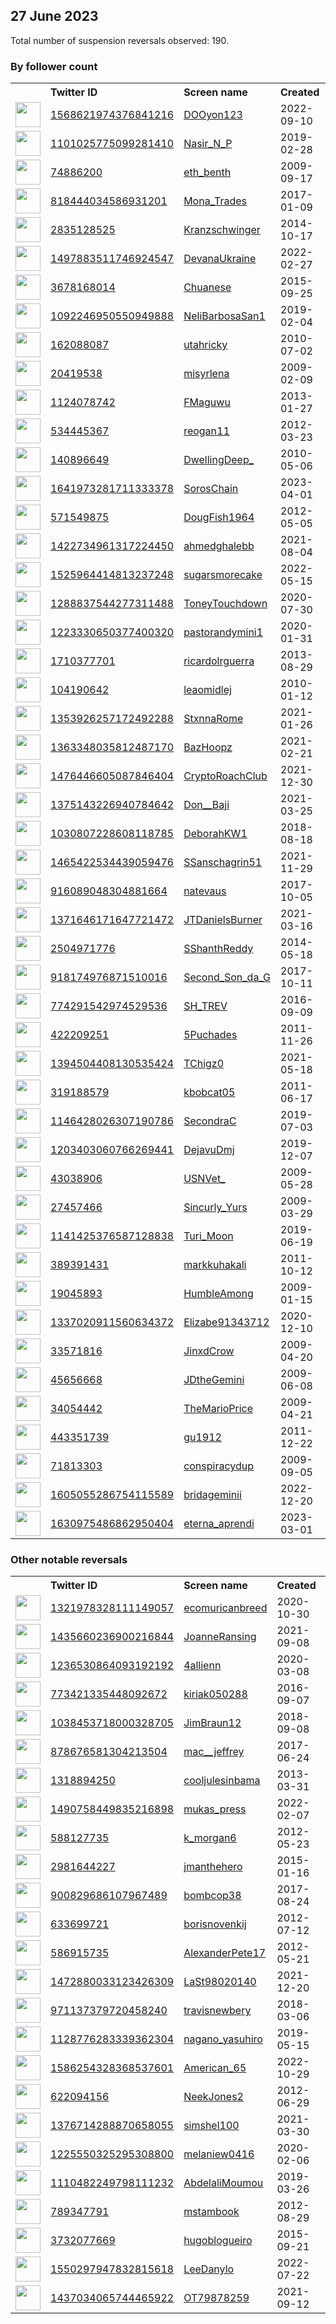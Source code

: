 
## 27 June 2023
Total number of suspension reversals observed: 190.

### By follower count
<table><tr><th></th><th align="left">Twitter ID</th><th align="left">Screen name</th>
<th align="left">Created</th><th align="left">Status</th><th align="left">Suspended</th><th align="left">Followers</th>
<tr><td><a href="https://pbs.twimg.com/profile_images/1633206951055360001/UuR9817-_normal.jpg"><img src="https://pbs.twimg.com/profile_images/1633206951055360001/UuR9817-_normal.jpg" width="40px" height="40px" align="center"/></a></td><td><a href="https://twitter.com/intent/user?user_id=1568621974376841216">1568621974376841216</a></td><td><a href="https://twitter.com/DOOyon123">DOOyon123</a></td><td>2022-09-10</td><td align="center"></td><td>2023-06-06</td><td>38304</td></tr>
<tr><td><a href="https://pbs.twimg.com/profile_images/1672690303780679685/odaVZ0i2_normal.jpg"><img src="https://pbs.twimg.com/profile_images/1672690303780679685/odaVZ0i2_normal.jpg" width="40px" height="40px" align="center"/></a></td><td><a href="https://twitter.com/intent/user?user_id=1101025775099281410">1101025775099281410</a></td><td><a href="https://twitter.com/Nasir_N_P">Nasir_N_P</a></td><td>2019-02-28</td><td align="center"></td><td>2023-03-29</td><td>21260</td></tr>
<tr><td><a href="https://abs.twimg.com/sticky/default_profile_images/default_profile_normal.png"><img src="https://abs.twimg.com/sticky/default_profile_images/default_profile_normal.png" width="40px" height="40px" align="center"/></a></td><td><a href="https://twitter.com/intent/user?user_id=74886200">74886200</a></td><td><a href="https://twitter.com/eth_benth">eth_benth</a></td><td>2009-09-17</td><td align="center"></td><td>2023-06-20</td><td>20129</td></tr>
<tr><td><a href="https://pbs.twimg.com/profile_images/1667003595022016512/OayVV8Sl_normal.jpg"><img src="https://pbs.twimg.com/profile_images/1667003595022016512/OayVV8Sl_normal.jpg" width="40px" height="40px" align="center"/></a></td><td><a href="https://twitter.com/intent/user?user_id=818444034586931201">818444034586931201</a></td><td><a href="https://twitter.com/Mona_Trades">Mona_Trades</a></td><td>2017-01-09</td><td align="center"></td><td>2023-06-16</td><td>20004</td></tr>
<tr><td><a href="https://pbs.twimg.com/profile_images/1609915712692174848/pKAAevyg_normal.jpg"><img src="https://pbs.twimg.com/profile_images/1609915712692174848/pKAAevyg_normal.jpg" width="40px" height="40px" align="center"/></a></td><td><a href="https://twitter.com/intent/user?user_id=2835128525">2835128525</a></td><td><a href="https://twitter.com/Kranzschwinger">Kranzschwinger</a></td><td>2014-10-17</td><td align="center"></td><td>2023-06-26</td><td>15586</td></tr>
<tr><td><a href="https://pbs.twimg.com/profile_images/1673776164110827521/kgGxVbzg_normal.jpg"><img src="https://pbs.twimg.com/profile_images/1673776164110827521/kgGxVbzg_normal.jpg" width="40px" height="40px" align="center"/></a></td><td><a href="https://twitter.com/intent/user?user_id=1497883511746924547">1497883511746924547</a></td><td><a href="https://twitter.com/DevanaUkraine">DevanaUkraine</a></td><td>2022-02-27</td><td align="center"></td><td>2023-06-26</td><td>10255</td></tr>
<tr><td><a href="https://pbs.twimg.com/profile_images/1446036696923983875/JnGP6AVA_normal.jpg"><img src="https://pbs.twimg.com/profile_images/1446036696923983875/JnGP6AVA_normal.jpg" width="40px" height="40px" align="center"/></a></td><td><a href="https://twitter.com/intent/user?user_id=3678168014">3678168014</a></td><td><a href="https://twitter.com/Chuanese">Chuanese</a></td><td>2015-09-25</td><td align="center"></td><td>2022-12-02</td><td>10005</td></tr>
<tr><td><a href="https://pbs.twimg.com/profile_images/1484367421691469833/x8x6H7on_normal.jpg"><img src="https://pbs.twimg.com/profile_images/1484367421691469833/x8x6H7on_normal.jpg" width="40px" height="40px" align="center"/></a></td><td><a href="https://twitter.com/intent/user?user_id=1092246950550949888">1092246950550949888</a></td><td><a href="https://twitter.com/NeliBarbosaSan1">NeliBarbosaSan1</a></td><td>2019-02-04</td><td align="center"></td><td>2023-06-10</td><td>9438</td></tr>
<tr><td><a href="https://pbs.twimg.com/profile_images/1479122939815489541/yOU80m86_normal.jpg"><img src="https://pbs.twimg.com/profile_images/1479122939815489541/yOU80m86_normal.jpg" width="40px" height="40px" align="center"/></a></td><td><a href="https://twitter.com/intent/user?user_id=162088087">162088087</a></td><td><a href="https://twitter.com/utahricky">utahricky</a></td><td>2010-07-02</td><td align="center"></td><td>2023-01-09</td><td>8712</td></tr>
<tr><td><a href="https://pbs.twimg.com/profile_images/1629183430628896768/XLoRkdSk_normal.jpg"><img src="https://pbs.twimg.com/profile_images/1629183430628896768/XLoRkdSk_normal.jpg" width="40px" height="40px" align="center"/></a></td><td><a href="https://twitter.com/intent/user?user_id=20419538">20419538</a></td><td><a href="https://twitter.com/misyrlena">misyrlena</a></td><td>2009-02-09</td><td align="center"></td><td>2023-05-24</td><td>8647</td></tr>
<tr><td><a href="https://pbs.twimg.com/profile_images/1375242230005436418/4ETezQte_normal.jpg"><img src="https://pbs.twimg.com/profile_images/1375242230005436418/4ETezQte_normal.jpg" width="40px" height="40px" align="center"/></a></td><td><a href="https://twitter.com/intent/user?user_id=1124078742">1124078742</a></td><td><a href="https://twitter.com/FMaguwu">FMaguwu</a></td><td>2013-01-27</td><td align="center"></td><td>2023-05-30</td><td>8108</td></tr>
<tr><td><a href="https://pbs.twimg.com/profile_images/1614022918337347586/-Lt6CcLP_normal.jpg"><img src="https://pbs.twimg.com/profile_images/1614022918337347586/-Lt6CcLP_normal.jpg" width="40px" height="40px" align="center"/></a></td><td><a href="https://twitter.com/intent/user?user_id=534445367">534445367</a></td><td><a href="https://twitter.com/reogan11">reogan11</a></td><td>2012-03-23</td><td align="center"></td><td>2023-06-22</td><td>7793</td></tr>
<tr><td><a href="https://pbs.twimg.com/profile_images/1609864260376752128/JMP82jBm_normal.jpg"><img src="https://pbs.twimg.com/profile_images/1609864260376752128/JMP82jBm_normal.jpg" width="40px" height="40px" align="center"/></a></td><td><a href="https://twitter.com/intent/user?user_id=140896649">140896649</a></td><td><a href="https://twitter.com/DwellingDeep_">DwellingDeep_</a></td><td>2010-05-06</td><td align="center"></td><td>2023-06-25</td><td>7732</td></tr>
<tr><td><a href="https://pbs.twimg.com/profile_images/1641975639358988289/jR6Gcn58_normal.jpg"><img src="https://pbs.twimg.com/profile_images/1641975639358988289/jR6Gcn58_normal.jpg" width="40px" height="40px" align="center"/></a></td><td><a href="https://twitter.com/intent/user?user_id=1641973281711333378">1641973281711333378</a></td><td><a href="https://twitter.com/SorosChain">SorosChain</a></td><td>2023-04-01</td><td align="center"></td><td>2023-06-22</td><td>7341</td></tr>
<tr><td><a href="https://pbs.twimg.com/profile_images/1640532356388757506/E12Leq3J_normal.jpg"><img src="https://pbs.twimg.com/profile_images/1640532356388757506/E12Leq3J_normal.jpg" width="40px" height="40px" align="center"/></a></td><td><a href="https://twitter.com/intent/user?user_id=571549875">571549875</a></td><td><a href="https://twitter.com/DougFish1964">DougFish1964</a></td><td>2012-05-05</td><td align="center"></td><td></td><td>6881</td></tr>
<tr><td><a href="https://pbs.twimg.com/profile_images/1616543254144602122/W_X46g_i_normal.jpg"><img src="https://pbs.twimg.com/profile_images/1616543254144602122/W_X46g_i_normal.jpg" width="40px" height="40px" align="center"/></a></td><td><a href="https://twitter.com/intent/user?user_id=1422734961317224450">1422734961317224450</a></td><td><a href="https://twitter.com/ahmedghalebb">ahmedghalebb</a></td><td>2021-08-04</td><td align="center"></td><td>2023-06-27</td><td>6709</td></tr>
<tr><td><a href="https://pbs.twimg.com/profile_images/1672098136980848640/2mfalk6i_normal.jpg"><img src="https://pbs.twimg.com/profile_images/1672098136980848640/2mfalk6i_normal.jpg" width="40px" height="40px" align="center"/></a></td><td><a href="https://twitter.com/intent/user?user_id=1525964414813237248">1525964414813237248</a></td><td><a href="https://twitter.com/sugarsmorecake">sugarsmorecake</a></td><td>2022-05-15</td><td align="center"></td><td>2022-09-24</td><td>5300</td></tr>
<tr><td><a href="https://pbs.twimg.com/profile_images/1673356562847375368/1YyhoFGr_normal.jpg"><img src="https://pbs.twimg.com/profile_images/1673356562847375368/1YyhoFGr_normal.jpg" width="40px" height="40px" align="center"/></a></td><td><a href="https://twitter.com/intent/user?user_id=1288837544277311488">1288837544277311488</a></td><td><a href="https://twitter.com/ToneyTouchdown">ToneyTouchdown</a></td><td>2020-07-30</td><td align="center"></td><td>2023-06-04</td><td>3885</td></tr>
<tr><td><a href="https://pbs.twimg.com/profile_images/1472243699723685900/7hnj4OPt_normal.jpg"><img src="https://pbs.twimg.com/profile_images/1472243699723685900/7hnj4OPt_normal.jpg" width="40px" height="40px" align="center"/></a></td><td><a href="https://twitter.com/intent/user?user_id=1223330650377400320">1223330650377400320</a></td><td><a href="https://twitter.com/pastorandymini1">pastorandymini1</a></td><td>2020-01-31</td><td align="center"></td><td>2023-03-04</td><td>3528</td></tr>
<tr><td><a href="https://pbs.twimg.com/profile_images/1351333446275231746/ByA20YNS_normal.jpg"><img src="https://pbs.twimg.com/profile_images/1351333446275231746/ByA20YNS_normal.jpg" width="40px" height="40px" align="center"/></a></td><td><a href="https://twitter.com/intent/user?user_id=1710377701">1710377701</a></td><td><a href="https://twitter.com/ricardolrguerra">ricardolrguerra</a></td><td>2013-08-29</td><td align="center"></td><td>2022-10-15</td><td>3298</td></tr>
<tr><td><a href="https://pbs.twimg.com/profile_images/1160753990184947712/Ed3OxK8M_normal.jpg"><img src="https://pbs.twimg.com/profile_images/1160753990184947712/Ed3OxK8M_normal.jpg" width="40px" height="40px" align="center"/></a></td><td><a href="https://twitter.com/intent/user?user_id=104190642">104190642</a></td><td><a href="https://twitter.com/leaomidlej">leaomidlej</a></td><td>2010-01-12</td><td align="center"></td><td>2022-10-28</td><td>3030</td></tr>
<tr><td><a href="https://pbs.twimg.com/profile_images/1672600144875778049/fsKMtb9E_normal.jpg"><img src="https://pbs.twimg.com/profile_images/1672600144875778049/fsKMtb9E_normal.jpg" width="40px" height="40px" align="center"/></a></td><td><a href="https://twitter.com/intent/user?user_id=1353926257172492288">1353926257172492288</a></td><td><a href="https://twitter.com/StxnnaRome">StxnnaRome</a></td><td>2021-01-26</td><td align="center"></td><td></td><td>2482</td></tr>
<tr><td><a href="https://pbs.twimg.com/profile_images/1656166338971181056/VvKVQIT5_normal.jpg"><img src="https://pbs.twimg.com/profile_images/1656166338971181056/VvKVQIT5_normal.jpg" width="40px" height="40px" align="center"/></a></td><td><a href="https://twitter.com/intent/user?user_id=1363348035812487170">1363348035812487170</a></td><td><a href="https://twitter.com/BazHoopz">BazHoopz</a></td><td>2021-02-21</td><td align="center"></td><td></td><td>2329</td></tr>
<tr><td><a href="https://pbs.twimg.com/profile_images/1619044915710771217/wr2A290C_normal.jpg"><img src="https://pbs.twimg.com/profile_images/1619044915710771217/wr2A290C_normal.jpg" width="40px" height="40px" align="center"/></a></td><td><a href="https://twitter.com/intent/user?user_id=1476446605087846404">1476446605087846404</a></td><td><a href="https://twitter.com/CryptoRoachClub">CryptoRoachClub</a></td><td>2021-12-30</td><td align="center"></td><td>2023-06-01</td><td>2322</td></tr>
<tr><td><a href="https://pbs.twimg.com/profile_images/1671961963805417480/17cz_COt_normal.jpg"><img src="https://pbs.twimg.com/profile_images/1671961963805417480/17cz_COt_normal.jpg" width="40px" height="40px" align="center"/></a></td><td><a href="https://twitter.com/intent/user?user_id=1375143226940784642">1375143226940784642</a></td><td><a href="https://twitter.com/Don__Baji">Don__Baji</a></td><td>2021-03-25</td><td align="center">🔒</td><td></td><td>2113</td></tr>
<tr><td><a href="https://pbs.twimg.com/profile_images/1249288921709719552/lNhB1otM_normal.jpg"><img src="https://pbs.twimg.com/profile_images/1249288921709719552/lNhB1otM_normal.jpg" width="40px" height="40px" align="center"/></a></td><td><a href="https://twitter.com/intent/user?user_id=1030807228608118785">1030807228608118785</a></td><td><a href="https://twitter.com/DeborahKW1">DeborahKW1</a></td><td>2018-08-18</td><td align="center"></td><td></td><td>1959</td></tr>
<tr><td><a href="https://abs.twimg.com/sticky/default_profile_images/default_profile_normal.png"><img src="https://abs.twimg.com/sticky/default_profile_images/default_profile_normal.png" width="40px" height="40px" align="center"/></a></td><td><a href="https://twitter.com/intent/user?user_id=1465422534439059476">1465422534439059476</a></td><td><a href="https://twitter.com/SSanschagrin51">SSanschagrin51</a></td><td>2021-11-29</td><td align="center"></td><td>2022-08-07</td><td>1907</td></tr>
<tr><td><a href="https://pbs.twimg.com/profile_images/1168546081136873472/Sal3lnd2_normal.jpg"><img src="https://pbs.twimg.com/profile_images/1168546081136873472/Sal3lnd2_normal.jpg" width="40px" height="40px" align="center"/></a></td><td><a href="https://twitter.com/intent/user?user_id=916089048304881664">916089048304881664</a></td><td><a href="https://twitter.com/natevaus">natevaus</a></td><td>2017-10-05</td><td align="center"></td><td></td><td>1814</td></tr>
<tr><td><a href="https://pbs.twimg.com/profile_images/1430372660983353344/7nG7Mo_r_normal.jpg"><img src="https://pbs.twimg.com/profile_images/1430372660983353344/7nG7Mo_r_normal.jpg" width="40px" height="40px" align="center"/></a></td><td><a href="https://twitter.com/intent/user?user_id=1371646171647721472">1371646171647721472</a></td><td><a href="https://twitter.com/JTDanielsBurner">JTDanielsBurner</a></td><td>2021-03-16</td><td align="center"></td><td></td><td>1700</td></tr>
<tr><td><a href="https://pbs.twimg.com/profile_images/1669375247760629760/uTY_fBo-_normal.jpg"><img src="https://pbs.twimg.com/profile_images/1669375247760629760/uTY_fBo-_normal.jpg" width="40px" height="40px" align="center"/></a></td><td><a href="https://twitter.com/intent/user?user_id=2504971776">2504971776</a></td><td><a href="https://twitter.com/SShanthReddy">SShanthReddy</a></td><td>2014-05-18</td><td align="center"></td><td>2023-06-16</td><td>1690</td></tr>
<tr><td><a href="https://pbs.twimg.com/profile_images/1262099113371459585/9EwIRFDR_normal.jpg"><img src="https://pbs.twimg.com/profile_images/1262099113371459585/9EwIRFDR_normal.jpg" width="40px" height="40px" align="center"/></a></td><td><a href="https://twitter.com/intent/user?user_id=918174976871510016">918174976871510016</a></td><td><a href="https://twitter.com/Second_Son_da_G">Second_Son_da_G</a></td><td>2017-10-11</td><td align="center"></td><td></td><td>1689</td></tr>
<tr><td><a href="https://pbs.twimg.com/profile_images/1673301287163576324/PXfjBSpi_normal.jpg"><img src="https://pbs.twimg.com/profile_images/1673301287163576324/PXfjBSpi_normal.jpg" width="40px" height="40px" align="center"/></a></td><td><a href="https://twitter.com/intent/user?user_id=774291542974529536">774291542974529536</a></td><td><a href="https://twitter.com/SH_TREV">SH_TREV</a></td><td>2016-09-09</td><td align="center"></td><td>2023-03-17</td><td>1554</td></tr>
<tr><td><a href="https://pbs.twimg.com/profile_images/1332188294575222784/0aq5QtmF_normal.jpg"><img src="https://pbs.twimg.com/profile_images/1332188294575222784/0aq5QtmF_normal.jpg" width="40px" height="40px" align="center"/></a></td><td><a href="https://twitter.com/intent/user?user_id=422209251">422209251</a></td><td><a href="https://twitter.com/5Puchades">5Puchades</a></td><td>2011-11-26</td><td align="center"></td><td></td><td>1460</td></tr>
<tr><td><a href="https://pbs.twimg.com/profile_images/1643246197455372291/jqC0xNAK_normal.jpg"><img src="https://pbs.twimg.com/profile_images/1643246197455372291/jqC0xNAK_normal.jpg" width="40px" height="40px" align="center"/></a></td><td><a href="https://twitter.com/intent/user?user_id=1394504408130535424">1394504408130535424</a></td><td><a href="https://twitter.com/TChigz0">TChigz0</a></td><td>2021-05-18</td><td align="center"></td><td>2023-05-26</td><td>1375</td></tr>
<tr><td><a href="https://pbs.twimg.com/profile_images/1595116961335214080/JVBOjSlU_normal.jpg"><img src="https://pbs.twimg.com/profile_images/1595116961335214080/JVBOjSlU_normal.jpg" width="40px" height="40px" align="center"/></a></td><td><a href="https://twitter.com/intent/user?user_id=319188579">319188579</a></td><td><a href="https://twitter.com/kbobcat05">kbobcat05</a></td><td>2011-06-17</td><td align="center"></td><td>2023-05-30</td><td>1143</td></tr>
<tr><td><a href="https://pbs.twimg.com/profile_images/1599795793652858882/Rhoc1lm__normal.jpg"><img src="https://pbs.twimg.com/profile_images/1599795793652858882/Rhoc1lm__normal.jpg" width="40px" height="40px" align="center"/></a></td><td><a href="https://twitter.com/intent/user?user_id=1146428026307190786">1146428026307190786</a></td><td><a href="https://twitter.com/SecondraC">SecondraC</a></td><td>2019-07-03</td><td align="center"></td><td>2023-03-31</td><td>1021</td></tr>
<tr><td><a href="https://pbs.twimg.com/profile_images/1655620842040991744/whMGJ_SJ_normal.jpg"><img src="https://pbs.twimg.com/profile_images/1655620842040991744/whMGJ_SJ_normal.jpg" width="40px" height="40px" align="center"/></a></td><td><a href="https://twitter.com/intent/user?user_id=1203403060766269441">1203403060766269441</a></td><td><a href="https://twitter.com/DejavuDmj">DejavuDmj</a></td><td>2019-12-07</td><td align="center"></td><td>2023-03-17</td><td>1008</td></tr>
<tr><td><a href="https://pbs.twimg.com/profile_images/1641494584994803726/WDTSc6DW_normal.jpg"><img src="https://pbs.twimg.com/profile_images/1641494584994803726/WDTSc6DW_normal.jpg" width="40px" height="40px" align="center"/></a></td><td><a href="https://twitter.com/intent/user?user_id=43038906">43038906</a></td><td><a href="https://twitter.com/USNVet_">USNVet_</a></td><td>2009-05-28</td><td align="center"></td><td>2023-06-23</td><td>989</td></tr>
<tr><td><a href="https://pbs.twimg.com/profile_images/1641905548961669128/hIt635S4_normal.jpg"><img src="https://pbs.twimg.com/profile_images/1641905548961669128/hIt635S4_normal.jpg" width="40px" height="40px" align="center"/></a></td><td><a href="https://twitter.com/intent/user?user_id=27457466">27457466</a></td><td><a href="https://twitter.com/Sincurly_Yurs">Sincurly_Yurs</a></td><td>2009-03-29</td><td align="center"></td><td></td><td>983</td></tr>
<tr><td><a href="https://pbs.twimg.com/profile_images/1673784040653221888/oBBTmXtc_normal.jpg"><img src="https://pbs.twimg.com/profile_images/1673784040653221888/oBBTmXtc_normal.jpg" width="40px" height="40px" align="center"/></a></td><td><a href="https://twitter.com/intent/user?user_id=1141425376587128838">1141425376587128838</a></td><td><a href="https://twitter.com/Turi_Moon">Turi_Moon</a></td><td>2019-06-19</td><td align="center"></td><td>2023-01-19</td><td>931</td></tr>
<tr><td><a href="https://pbs.twimg.com/profile_images/378800000661880235/5cfc598a4915631846a835939873728f_normal.png"><img src="https://pbs.twimg.com/profile_images/378800000661880235/5cfc598a4915631846a835939873728f_normal.png" width="40px" height="40px" align="center"/></a></td><td><a href="https://twitter.com/intent/user?user_id=389391431">389391431</a></td><td><a href="https://twitter.com/markkuhakali">markkuhakali</a></td><td>2011-10-12</td><td align="center"></td><td>2023-06-19</td><td>877</td></tr>
<tr><td><a href="https://pbs.twimg.com/profile_images/1055675681756078080/hNKzGU1M_normal.jpg"><img src="https://pbs.twimg.com/profile_images/1055675681756078080/hNKzGU1M_normal.jpg" width="40px" height="40px" align="center"/></a></td><td><a href="https://twitter.com/intent/user?user_id=19045893">19045893</a></td><td><a href="https://twitter.com/HumbleAmong">HumbleAmong</a></td><td>2009-01-15</td><td align="center"></td><td>2023-06-25</td><td>860</td></tr>
<tr><td><a href="https://pbs.twimg.com/profile_images/1565060589487099904/JTxf6HAP_normal.jpg"><img src="https://pbs.twimg.com/profile_images/1565060589487099904/JTxf6HAP_normal.jpg" width="40px" height="40px" align="center"/></a></td><td><a href="https://twitter.com/intent/user?user_id=1337020911560634372">1337020911560634372</a></td><td><a href="https://twitter.com/Elizabe91343712">Elizabe91343712</a></td><td>2020-12-10</td><td align="center"></td><td>2023-02-19</td><td>790</td></tr>
<tr><td><a href="https://pbs.twimg.com/profile_images/1659769153488650240/11KpQGMl_normal.jpg"><img src="https://pbs.twimg.com/profile_images/1659769153488650240/11KpQGMl_normal.jpg" width="40px" height="40px" align="center"/></a></td><td><a href="https://twitter.com/intent/user?user_id=33571816">33571816</a></td><td><a href="https://twitter.com/JinxdCrow">JinxdCrow</a></td><td>2009-04-20</td><td align="center"></td><td>2023-05-28</td><td>778</td></tr>
<tr><td><a href="https://pbs.twimg.com/profile_images/1671866237465272324/UuEPfg1E_normal.jpg"><img src="https://pbs.twimg.com/profile_images/1671866237465272324/UuEPfg1E_normal.jpg" width="40px" height="40px" align="center"/></a></td><td><a href="https://twitter.com/intent/user?user_id=45656668">45656668</a></td><td><a href="https://twitter.com/JDtheGemini">JDtheGemini</a></td><td>2009-06-08</td><td align="center"></td><td>2022-11-09</td><td>748</td></tr>
<tr><td><a href="https://pbs.twimg.com/profile_images/1066610656382615552/NJ9ipS59_normal.jpg"><img src="https://pbs.twimg.com/profile_images/1066610656382615552/NJ9ipS59_normal.jpg" width="40px" height="40px" align="center"/></a></td><td><a href="https://twitter.com/intent/user?user_id=34054442">34054442</a></td><td><a href="https://twitter.com/TheMarioPrice">TheMarioPrice</a></td><td>2009-04-21</td><td align="center"></td><td></td><td>740</td></tr>
<tr><td><a href="https://pbs.twimg.com/profile_images/463607543873273856/cLF0uoYQ_normal.jpeg"><img src="https://pbs.twimg.com/profile_images/463607543873273856/cLF0uoYQ_normal.jpeg" width="40px" height="40px" align="center"/></a></td><td><a href="https://twitter.com/intent/user?user_id=443351739">443351739</a></td><td><a href="https://twitter.com/gu1912">gu1912</a></td><td>2011-12-22</td><td align="center"></td><td>2022-05-19</td><td>731</td></tr>
<tr><td><a href="https://pbs.twimg.com/profile_images/822986338223865856/SClacqjn_normal.jpg"><img src="https://pbs.twimg.com/profile_images/822986338223865856/SClacqjn_normal.jpg" width="40px" height="40px" align="center"/></a></td><td><a href="https://twitter.com/intent/user?user_id=71813303">71813303</a></td><td><a href="https://twitter.com/conspiracydup">conspiracydup</a></td><td>2009-09-05</td><td align="center"></td><td>2023-06-19</td><td>649</td></tr>
<tr><td><a href="https://pbs.twimg.com/profile_images/1636383785720881155/x0MTxBit_normal.jpg"><img src="https://pbs.twimg.com/profile_images/1636383785720881155/x0MTxBit_normal.jpg" width="40px" height="40px" align="center"/></a></td><td><a href="https://twitter.com/intent/user?user_id=1605055286754115589">1605055286754115589</a></td><td><a href="https://twitter.com/bridageminii">bridageminii</a></td><td>2022-12-20</td><td align="center"></td><td>2023-06-10</td><td>642</td></tr>
<tr><td><a href="https://pbs.twimg.com/profile_images/1633511288390262784/s_Ken4od_normal.jpg"><img src="https://pbs.twimg.com/profile_images/1633511288390262784/s_Ken4od_normal.jpg" width="40px" height="40px" align="center"/></a></td><td><a href="https://twitter.com/intent/user?user_id=1630975486862950404">1630975486862950404</a></td><td><a href="https://twitter.com/eterna_aprendi">eterna_aprendi</a></td><td>2023-03-01</td><td align="center"></td><td>2023-06-26</td><td>593</td></tr>
</table>

### Other notable reversals
<table><tr><th></th><th align="left">Twitter ID</th><th align="left">Screen name</th>
<th align="left">Created</th><th align="left">Status</th><th align="left">Suspended</th><th align="left">Followers</th>
<tr><td><a href="https://pbs.twimg.com/profile_images/1671707756729081857/DN9VcDno_normal.jpg"><img src="https://pbs.twimg.com/profile_images/1671707756729081857/DN9VcDno_normal.jpg" width="40px" height="40px" align="center"/></a></td><td><a href="https://twitter.com/intent/user?user_id=1321978328111149057">1321978328111149057</a></td><td><a href="https://twitter.com/ecomuricanbreed">ecomuricanbreed</a></td><td>2020-10-30</td><td align="center"></td><td>2023-06-23</td><td>104</td></tr>
<tr><td><a href="https://pbs.twimg.com/profile_images/1539748558278107136/oCi_doL2_normal.jpg"><img src="https://pbs.twimg.com/profile_images/1539748558278107136/oCi_doL2_normal.jpg" width="40px" height="40px" align="center"/></a></td><td><a href="https://twitter.com/intent/user?user_id=1435660236900216844">1435660236900216844</a></td><td><a href="https://twitter.com/JoanneRansing">JoanneRansing</a></td><td>2021-09-08</td><td align="center"></td><td>2022-12-28</td><td>347</td></tr>
<tr><td><a href="https://pbs.twimg.com/profile_images/1604998352864935936/ajqMdmvi_normal.jpg"><img src="https://pbs.twimg.com/profile_images/1604998352864935936/ajqMdmvi_normal.jpg" width="40px" height="40px" align="center"/></a></td><td><a href="https://twitter.com/intent/user?user_id=1236530864093192192">1236530864093192192</a></td><td><a href="https://twitter.com/4allienn">4allienn</a></td><td>2020-03-08</td><td align="center"></td><td>2023-06-26</td><td>125</td></tr>
<tr><td><a href="https://pbs.twimg.com/profile_images/1574426717745291265/jjXfA-tH_normal.jpg"><img src="https://pbs.twimg.com/profile_images/1574426717745291265/jjXfA-tH_normal.jpg" width="40px" height="40px" align="center"/></a></td><td><a href="https://twitter.com/intent/user?user_id=773421335448092672">773421335448092672</a></td><td><a href="https://twitter.com/kiriak050288">kiriak050288</a></td><td>2016-09-07</td><td align="center"></td><td>2022-11-21</td><td>254</td></tr>
<tr><td><a href="https://pbs.twimg.com/profile_images/1038454544332550144/XPbrDQ-l_normal.jpg"><img src="https://pbs.twimg.com/profile_images/1038454544332550144/XPbrDQ-l_normal.jpg" width="40px" height="40px" align="center"/></a></td><td><a href="https://twitter.com/intent/user?user_id=1038453718000328705">1038453718000328705</a></td><td><a href="https://twitter.com/JimBraun12">JimBraun12</a></td><td>2018-09-08</td><td align="center"></td><td>2023-01-04</td><td>53</td></tr>
<tr><td><a href="https://pbs.twimg.com/profile_images/1665224826804490241/2IC3ixb8_normal.jpg"><img src="https://pbs.twimg.com/profile_images/1665224826804490241/2IC3ixb8_normal.jpg" width="40px" height="40px" align="center"/></a></td><td><a href="https://twitter.com/intent/user?user_id=878676581304213504">878676581304213504</a></td><td><a href="https://twitter.com/mac__jeffrey">mac__jeffrey</a></td><td>2017-06-24</td><td align="center"></td><td>2023-05-23</td><td>95</td></tr>
<tr><td><a href="https://pbs.twimg.com/profile_images/1035080794304401408/vCYf5QhJ_normal.jpg"><img src="https://pbs.twimg.com/profile_images/1035080794304401408/vCYf5QhJ_normal.jpg" width="40px" height="40px" align="center"/></a></td><td><a href="https://twitter.com/intent/user?user_id=1318894250">1318894250</a></td><td><a href="https://twitter.com/cooljulesinbama">cooljulesinbama</a></td><td>2013-03-31</td><td align="center"></td><td>2023-06-04</td><td>122</td></tr>
<tr><td><a href="https://pbs.twimg.com/profile_images/1636577625312227330/dd0K4ALN_normal.jpg"><img src="https://pbs.twimg.com/profile_images/1636577625312227330/dd0K4ALN_normal.jpg" width="40px" height="40px" align="center"/></a></td><td><a href="https://twitter.com/intent/user?user_id=1490758449835216898">1490758449835216898</a></td><td><a href="https://twitter.com/mukas_press">mukas_press</a></td><td>2022-02-07</td><td align="center"></td><td>2023-03-14</td><td>437</td></tr>
<tr><td><a href="https://pbs.twimg.com/profile_images/661469053458845696/NeqaHc0v_normal.jpg"><img src="https://pbs.twimg.com/profile_images/661469053458845696/NeqaHc0v_normal.jpg" width="40px" height="40px" align="center"/></a></td><td><a href="https://twitter.com/intent/user?user_id=588127735">588127735</a></td><td><a href="https://twitter.com/k_morgan6">k_morgan6</a></td><td>2012-05-23</td><td align="center"></td><td>2023-05-28</td><td>69</td></tr>
<tr><td><a href="https://pbs.twimg.com/profile_images/1594390516388569093/U7Ong7Gu_normal.jpg"><img src="https://pbs.twimg.com/profile_images/1594390516388569093/U7Ong7Gu_normal.jpg" width="40px" height="40px" align="center"/></a></td><td><a href="https://twitter.com/intent/user?user_id=2981644227">2981644227</a></td><td><a href="https://twitter.com/jmanthehero">jmanthehero</a></td><td>2015-01-16</td><td align="center"></td><td>2023-01-13</td><td>52</td></tr>
<tr><td><a href="https://pbs.twimg.com/profile_images/907467565240279041/4EYMS4op_normal.jpg"><img src="https://pbs.twimg.com/profile_images/907467565240279041/4EYMS4op_normal.jpg" width="40px" height="40px" align="center"/></a></td><td><a href="https://twitter.com/intent/user?user_id=900829686107967489">900829686107967489</a></td><td><a href="https://twitter.com/bombcop38">bombcop38</a></td><td>2017-08-24</td><td align="center"></td><td>2023-05-27</td><td>71</td></tr>
<tr><td><a href="https://pbs.twimg.com/profile_images/843365244835713025/4v0DoRVP_normal.jpg"><img src="https://pbs.twimg.com/profile_images/843365244835713025/4v0DoRVP_normal.jpg" width="40px" height="40px" align="center"/></a></td><td><a href="https://twitter.com/intent/user?user_id=633699721">633699721</a></td><td><a href="https://twitter.com/borisnovenkij">borisnovenkij</a></td><td>2012-07-12</td><td align="center"></td><td>2023-03-22</td><td>0</td></tr>
<tr><td><a href="https://pbs.twimg.com/profile_images/500826150411595776/wBggFKzP_normal.jpeg"><img src="https://pbs.twimg.com/profile_images/500826150411595776/wBggFKzP_normal.jpeg" width="40px" height="40px" align="center"/></a></td><td><a href="https://twitter.com/intent/user?user_id=586915735">586915735</a></td><td><a href="https://twitter.com/AlexanderPete17">AlexanderPete17</a></td><td>2012-05-21</td><td align="center"></td><td>2023-03-19</td><td>23</td></tr>
<tr><td><a href="https://pbs.twimg.com/profile_images/1472880111317925888/UG5_tNro_normal.jpg"><img src="https://pbs.twimg.com/profile_images/1472880111317925888/UG5_tNro_normal.jpg" width="40px" height="40px" align="center"/></a></td><td><a href="https://twitter.com/intent/user?user_id=1472880033123426309">1472880033123426309</a></td><td><a href="https://twitter.com/LaSt98020140">LaSt98020140</a></td><td>2021-12-20</td><td align="center"></td><td>2023-06-07</td><td>2</td></tr>
<tr><td><a href="https://pbs.twimg.com/profile_images/1629266678067478528/yGi4O1Bo_normal.jpg"><img src="https://pbs.twimg.com/profile_images/1629266678067478528/yGi4O1Bo_normal.jpg" width="40px" height="40px" align="center"/></a></td><td><a href="https://twitter.com/intent/user?user_id=971137379720458240">971137379720458240</a></td><td><a href="https://twitter.com/travisnewbery">travisnewbery</a></td><td>2018-03-06</td><td align="center"></td><td>2023-01-05</td><td>42</td></tr>
<tr><td><a href="https://pbs.twimg.com/profile_images/1128904878611357696/PCRRK24N_normal.png"><img src="https://pbs.twimg.com/profile_images/1128904878611357696/PCRRK24N_normal.png" width="40px" height="40px" align="center"/></a></td><td><a href="https://twitter.com/intent/user?user_id=1128776283339362304">1128776283339362304</a></td><td><a href="https://twitter.com/nagano_yasuhiro">nagano_yasuhiro</a></td><td>2019-05-15</td><td align="center"></td><td>2023-05-28</td><td>461</td></tr>
<tr><td><a href="https://pbs.twimg.com/profile_images/1587701847422214146/UcqplaZX_normal.jpg"><img src="https://pbs.twimg.com/profile_images/1587701847422214146/UcqplaZX_normal.jpg" width="40px" height="40px" align="center"/></a></td><td><a href="https://twitter.com/intent/user?user_id=1586254328368537601">1586254328368537601</a></td><td><a href="https://twitter.com/American_65">American_65</a></td><td>2022-10-29</td><td align="center"></td><td>2023-06-18</td><td>54</td></tr>
<tr><td><a href="https://pbs.twimg.com/profile_images/1570545509361717250/8Bec-mLD_normal.jpg"><img src="https://pbs.twimg.com/profile_images/1570545509361717250/8Bec-mLD_normal.jpg" width="40px" height="40px" align="center"/></a></td><td><a href="https://twitter.com/intent/user?user_id=622094156">622094156</a></td><td><a href="https://twitter.com/NeekJones2">NeekJones2</a></td><td>2012-06-29</td><td align="center"></td><td>2023-05-30</td><td>3</td></tr>
<tr><td><a href="https://pbs.twimg.com/profile_images/1629925915307261952/QFF5YNji_normal.jpg"><img src="https://pbs.twimg.com/profile_images/1629925915307261952/QFF5YNji_normal.jpg" width="40px" height="40px" align="center"/></a></td><td><a href="https://twitter.com/intent/user?user_id=1376714288870658055">1376714288870658055</a></td><td><a href="https://twitter.com/simshel100">simshel100</a></td><td>2021-03-30</td><td align="center"></td><td>2023-05-27</td><td>68</td></tr>
<tr><td><a href="https://pbs.twimg.com/profile_images/1468046501301608449/fPBIKIm2_normal.jpg"><img src="https://pbs.twimg.com/profile_images/1468046501301608449/fPBIKIm2_normal.jpg" width="40px" height="40px" align="center"/></a></td><td><a href="https://twitter.com/intent/user?user_id=1225550325295308800">1225550325295308800</a></td><td><a href="https://twitter.com/melaniew0416">melaniew0416</a></td><td>2020-02-06</td><td align="center">🔒</td><td>2023-01-10</td><td>529</td></tr>
<tr><td><a href="https://pbs.twimg.com/profile_images/1110482476936454150/Mjb4mJ7O_normal.jpg"><img src="https://pbs.twimg.com/profile_images/1110482476936454150/Mjb4mJ7O_normal.jpg" width="40px" height="40px" align="center"/></a></td><td><a href="https://twitter.com/intent/user?user_id=1110482249798111232">1110482249798111232</a></td><td><a href="https://twitter.com/AbdelaliMoumou">AbdelaliMoumou</a></td><td>2019-03-26</td><td align="center"></td><td>2023-01-16</td><td>34</td></tr>
<tr><td><a href="https://pbs.twimg.com/profile_images/378800000704093677/0a2eac9cfeba22160e012f0a6962ea6b_normal.jpeg"><img src="https://pbs.twimg.com/profile_images/378800000704093677/0a2eac9cfeba22160e012f0a6962ea6b_normal.jpeg" width="40px" height="40px" align="center"/></a></td><td><a href="https://twitter.com/intent/user?user_id=789347791">789347791</a></td><td><a href="https://twitter.com/mstambook">mstambook</a></td><td>2012-08-29</td><td align="center"></td><td>2023-02-22</td><td>6</td></tr>
<tr><td><a href="https://pbs.twimg.com/profile_images/646073112765857792/IwPxQeZ7_normal.jpg"><img src="https://pbs.twimg.com/profile_images/646073112765857792/IwPxQeZ7_normal.jpg" width="40px" height="40px" align="center"/></a></td><td><a href="https://twitter.com/intent/user?user_id=3732077669">3732077669</a></td><td><a href="https://twitter.com/hugoblogueiro">hugoblogueiro</a></td><td>2015-09-21</td><td align="center"></td><td>2023-06-01</td><td>61</td></tr>
<tr><td><a href="https://pbs.twimg.com/profile_images/1550300603846369280/EhpiXMh4_normal.jpg"><img src="https://pbs.twimg.com/profile_images/1550300603846369280/EhpiXMh4_normal.jpg" width="40px" height="40px" align="center"/></a></td><td><a href="https://twitter.com/intent/user?user_id=1550297947832815618">1550297947832815618</a></td><td><a href="https://twitter.com/LeeDanylo">LeeDanylo</a></td><td>2022-07-22</td><td align="center"></td><td>2023-01-10</td><td>34</td></tr>
<tr><td><a href="https://pbs.twimg.com/profile_images/1651733082104565760/dNR1YIZX_normal.jpg"><img src="https://pbs.twimg.com/profile_images/1651733082104565760/dNR1YIZX_normal.jpg" width="40px" height="40px" align="center"/></a></td><td><a href="https://twitter.com/intent/user?user_id=1437034065744465922">1437034065744465922</a></td><td><a href="https://twitter.com/OT79878259">OT79878259</a></td><td>2021-09-12</td><td align="center"></td><td>2023-06-02</td><td>113</td></tr>
</table>

